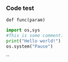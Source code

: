 ### Code test

`def func(param)`

```python
import os,sys
#This is some comment.
print("Hello world!")
os.system("Pause")
```

``

### 